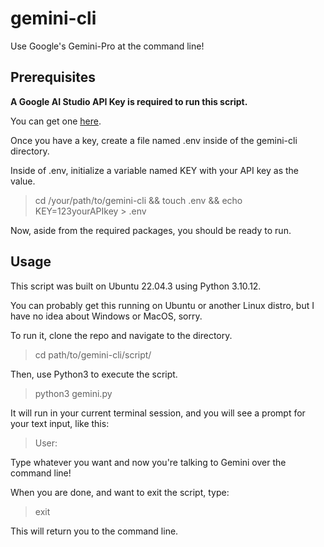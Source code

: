 # gemini-cli

Use Google's Gemini-Pro at the command line!

## Prerequisites

**A Google AI Studio API Key is required to run this script.** 

You can get one [here](https://makersuite.google.com/app/apikey). 

Once you have a key, create a file named .env inside of the gemini-cli directory. 

Inside of .env, initialize a variable named KEY with your API key as the value.

> cd /your/path/to/gemini-cli && touch .env && echo KEY=123yourAPIkey > .env

Now, aside from the required packages, you should be ready to run.

## Usage

This script was built on Ubuntu 22.04.3 using Python 3.10.12.

You can probably get this running on Ubuntu or another Linux distro, but I have no idea about Windows or MacOS, sorry.

To run it, clone the repo and navigate to the directory.

> cd path/to/gemini-cli/script/

Then, use Python3 to execute the script.

>python3 gemini.py

It will run in your current terminal session, and you will see a prompt for your text input, like this:

> User:   

Type whatever you want and now you're talking to Gemini over the command line!

When you are done, and want to exit the script, type:

> exit

This will return you to the command line.
